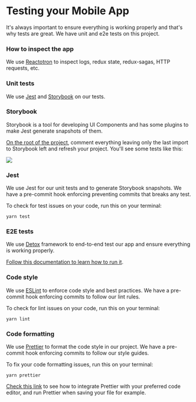 # Testing your Mobile App

It's always important to ensure everything is working properly and that's why tests are great. We have unit and e2e tests on this project.

### How to inspect the app

We use [Reactotron](https://github.com/infinitered/reactotron) to inspect logs, redux state, redux-sagas, HTTP requests, etc.

### Unit tests

We use [Jest](https://jestjs.io/) and [Storybook](https://storybook.js.org/) on our tests.

### **Storybook**

Storybook is a tool for developing UI Components and has some plugins to make Jest generate snapshots of them.

[On the root of the project](https://github.com/RocketChat/Rocket.Chat.ReactNative/blob/develop/index.js#L24), comment everything leaving only the last import to Storybook left and refresh your project. You'll see some tests like this:

[![](https://user-images.githubusercontent.com/804994/89677725-56393200-d8c4-11ea-84b0-213be1d24e98.png)](https://user-images.githubusercontent.com/804994/89677725-56393200-d8c4-11ea-84b0-213be1d24e98.png)

### **Jest**

We use Jest for our unit tests and to generate Storybook snapshots. We have a pre-commit hook enforcing preventing commits that breaks any test.

To check for test issues on your code, run this on your terminal:

```
yarn test
```

### E2E tests

We use [Detox](https://github.com/wix/Detox) framework to end-to-end test our app and ensure everything is working properly.

[Follow this documentation to learn how to run it](https://github.com/RocketChat/Rocket.Chat.ReactNative/blob/develop/e2e).

### Code style

We use [ESLint](https://eslint.org/) to enforce code style and best practices. We have a pre-commit hook enforcing commits to follow our lint rules.

To check for lint issues on your code, run this on your terminal:

```
yarn lint
```

### Code formatting

We use [Prettier](https://prettier.io/) to format the code style in our project. We have a pre-commit hook enforcing commits to follow our style guides.

To fix your code formatting issues, run this on your terminal:

```
yarn prettier
```

[Check this link](https://prettier.io/docs/en/editors.html) to see how to integrate Prettier with your preferred code editor, and run Prettier when saving your file for example.
